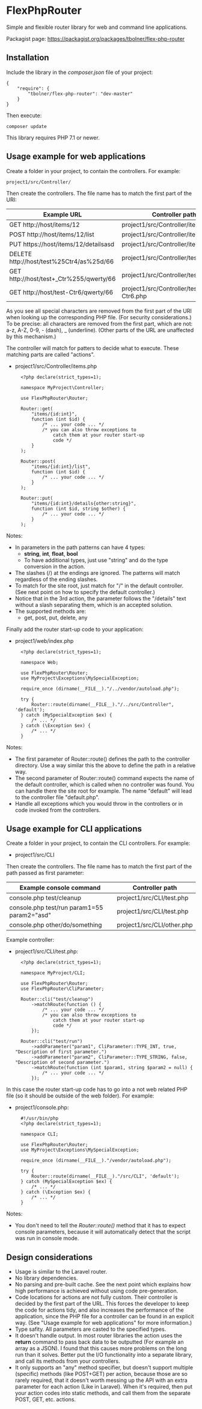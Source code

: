 # FlexPhpRouter

Simple and flexible router library for web and command line applications.

Packagist page: https://packagist.org/packages/tbolner/flex-php-router

## Installation

Include the library in the *composer.json* file of your project:

    {
        "require": {
            "tbolner/flex-php-router": "dev-master"
        }
    }

Then execute:

    composer update

This library requires PHP 7.1 or newer.

## Usage example for web applications

Create a folder in your project, to contain the controllers.
For example:

    project1/src/Controller/

Then create the controllers. The file name has to match the first part
of the URI:

|Example URL|Controller path|
|---|---|
|GET http://host/items/12| project1/src/Controller/items.php|
|POST http://host/items/12/list| project1/src/Controller/items.php|
|PUT https://host/items/12/detailsasd| project1/src/Controller/items.php|
|DELETE http://host/test%25Ctr4/as%25d/66| project1/src/Controller/testCtr4.php|
|GET http://host/test+_Ctr%255/qwerty/66| project1/src/Controller/test_Ctr5.php|
|GET http://host/test-Ctr6/qwerty/66| project1/src/Controller/test-Ctr6.php|

As you see all special characters are removed from the first part of the
URI when looking up the corresponding PHP file. (For security
considerations.) To be precise: all characters are removed from the first
part, which are not: a-z, A-Z, 0-9, - (dash), _ (underline). (Other parts
of the URL are unaffected by this mechanism.)

The controller will match for patters to decide what to execute.
These matching parts are called "actions".

- project1/src/Controller/items.php

        <?php declare(strict_types=1);

        namespace MyProject\Controller;

        use FlexPhpRouter\Router;

        Router::get(
            "items/{id:int}",
            function (int $id) {
                /* ... your code ... */
                /* you can also throw exceptions to
                    catch them at your router start-up
                    code */
            }
        );

        Router::post(
            "items/{id:int}/list",
            function (int $id) {
                /* ... your code ... */
            }
        );

        Router::put(
            "items/{id:int}/details{other:string}",
            function (int $id, string $other) {
                /* ... your code ... */
            }
        );

Notes:
- In parameters in the path patterns can have 4 types:
    - **string**, **int**, **float**, **bool**
    - To have additional types, just use "string" and do the type
        conversion in the action.
- The slashes (/) at the endings are ignored. The patterns will match
    regardless of the ending slashes.
- To match for the site root, just match for "/" in the default
    controller. (See next point on how to specify the default controller.)
- Notice that in the 3rd action, the parameter follows the "/details"
    text without a slash separating them, which is an accepted solution.
- The supported methods are:
    - get, post, put, delete, any

Finally add the router start-up code to your application:

- project1/web/index.php

        <?php declare(strict_types=1);

        namespace Web;

        use FlexPhpRouter\Router;
        use MyProject\Exceptions\MySpecialException;

        require_once (dirname(__FILE__)."/../vendor/autoload.php");

        try {
            Router::route(dirname(__FILE__)."/../src/Controller", 'default');
        } catch (MySpecialException $ex) {
            /* ... */
        } catch (\Exception $ex) {
            /* ... */
        }

Notes:
- The first parameter of Router::route() defines the path to the
    controller directory. Use a way similar this the above to define
    the path in a relative way.
- The second parameter of Router::route() command expects the
    name of the default controller, which is called when no controller
    was found. You can handle there the site root for example. The
    name "default" will lead to the controller file "default.php".
- Handle all exceptions which you would throw in the controllers or
    in code invoked from the controllers.

## Usage example for CLI applications

Create a folder in your project, to contain the CLI controllers.
For example:

- project1/src/CLI

Then create the controllers. The file name has to match the first part
of the path passed as first parameter:

|Example console command|Controller path|
|---|---|
|console.php test/cleanup|project1/src/CLI/test.php|
|console.php test/run param1=55 param2="asd"|project1/src/CLI/test.php|
|console.php other/do/something|project1/src/CLI/other.php|

Example controller:

- project1/src/CLI/test.php:

        <?php declare(strict_types=1);

        namespace MyProject/CLI;

        use FlexPhpRouter\Router;
        use FlexPhpRouter\CliParameter;

        Router::cli("test/cleanup")
            ->matchRoute(function () {
                /* ... your code ... */
                /* you can also throw exceptions to
                    catch them at your router start-up
                    code */
            });

        Router::cli("test/run")
            ->addParameter("param1", CliParameter::TYPE_INT, true, "Description of first parameter.")
            ->addParameter("param2", CliParameter::TYPE_STRING, false, "Description of second parameter.")
            ->matchRoute(function (int $param1, string $param2 = null) {
                /* ... your code ... */
            });

In this case the router start-up code has to go into a not web related
PHP file (so it should be outside of the web folder). For example:

- project1/console.php:

        #!/usr/bin/php
        <?php declare(strict_types=1);

        namespace CLI;

        use FlexPhpRouter\Router;
        use MyProject\Exceptions\MySpecialException;

        require_once (dirname(__FILE__)."/vendor/autoload.php");

        try {
            Router::route(dirname(__FILE__)."/src/CLI", 'default');
        } catch (MySpecialException $ex) {
            /* ... */
        } catch (\Exception $ex) {
            /* ... */
        }

Notes:

- You don't need to tell the *Router::route()* method that it has to
    expect console parameters, because it will automatically detect
    that the script was run in console mode.

## Design considerations

- Usage is similar to the Laravel router.
- No library dependencies.
- No parsing and pre-built cache. See the next point which explains
    how high performance is achieved without using code pre-generation.
- Code locations for actions are not fully custom. Their controller is
    decided by the first part of the URL. This forces the developer to
    keep the code for actions tidy, and also increases the performance of
    the application, since the PHP file for a controller can be found
    in an explicit way. (See "Usage example for web applications" for
    more information.)
- Type safity. All parameters are casted to the specified types.
- It doesn't handle output. In most router libraries the action uses the
    **return** command to pass back data to be outputted (For example
    an array as a JSON). I found that this causes more problems on
    the long run than it solves. Better put the I/O functionality
    into a separate library, and call its methods from your controllers.
- It only supports an "any" method specifier, but doesn't support multiple
    (specific) methods (like POST+GET) per action,
    because those are so rarely required, that it doesn't worth messing
    up the API with an extra parameter for each action (Like in Laravel).
    When it's required, then put your action codes into static methods,
    and call them from the separate POST, GET, etc. actions.
